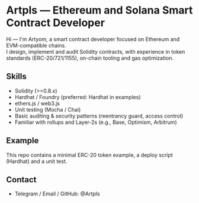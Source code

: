 # Artpls — Ethereum and Solana Smart Contract Developer

Hi — I'm Artyom, a smart contract developer focused on Ethereum and EVM-compatible chains.  
I design, implement and audit Solidity contracts, with experience in token standards (ERC-20/721/1155), on-chain tooling and gas optimization.

## Skills
- Solidity (>=0.8.x)
- Hardhat / Foundry (preferred: Hardhat in examples)
- ethers.js / web3.js
- Unit testing (Mocha / Chai)
- Basic auditing & security patterns (reentrancy guard, access control)
- Familiar with rollups and Layer-2s (e.g., Base, Optimism, Arbitrum)

## Example
This repo contains a minimal ERC-20 token example, a deploy script (Hardhat) and a unit test.

## Contact
- Telegram / Email / GitHub: @Artpls
